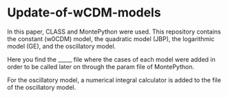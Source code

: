 # Update-of-wCDM-models

In this paper, CLASS and MontePython were used. This repository contains the constant (w0CDM) model, the quadratic model (JBP), the logarithmic model (GE), and the oscillatory model. 

Here you find the _____ file where the cases of each model were added in order to be called later on through the param file of MontePython.

For the oscillatory model, a numerical integral calculator is added to the file of the oscillatory model.
